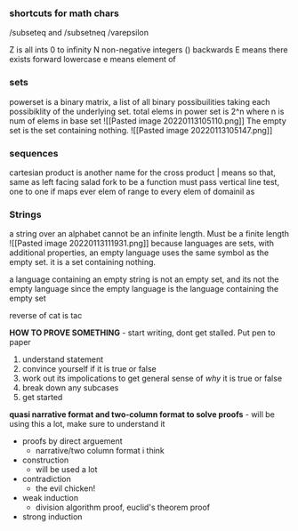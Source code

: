 ### shortcuts for math chars
/subseteq and /subsetneq /varepsilon

Z is all ints 0 to infinity
N non-negative integers ()
backwards E means there exists
forward lowercase e means element of

### sets
powerset is a binary matrix, a list of all binary possibuilities taking each possibiklity of the underlying set.
total elems in power set is 2^n where n is num of elems in base set
![[Pasted image 20220113105110.png]]
The empty set is the set containing nothing. 
![[Pasted image 20220113105147.png]]

### sequences
cartesian product is another name for the cross product
| means so that, same as left facing salad fork
to be a function must pass vertical line test, one to one if maps ever elem of range to every elem of domainil as

### Strings
a string over an alphabet cannot be an infinite length. Must be a finite length
![[Pasted image 20220113111931.png]]
because languages are sets, with additional properties, an empty language uses the same symbol as the empty set. it is a set containing nothing. 

a language containing an empty string is not an empty set, and its not the empty language since the empty language is the language containing the empty set

reverse of cat is tac



__HOW TO PROVE SOMETHING__
	- start writing, dont get stalled. Put pen to paper
1. understand statement
2. convince yourself if it is true or false
3. work out its impolications to get general sense of _why_ it is true or false
4. break down any subcases
5. get started

__quasi narrative format and two-column format to solve proofs__
	- will be using this a lot, make sure to understand it
- proofs by direct arguement
	- narrative/two column format i think
- construction
	- will be used a lot
- contradiction
	- the evil chicken!
- weak induction
	- division algorithm proof, euclid's theorem proof
- strong induction